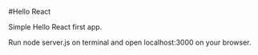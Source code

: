 #Hello React

Simple Hello React first app.

Run node server.js on terminal and open localhost:3000 on your browser.
